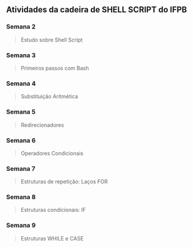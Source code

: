 ## Atividades da cadeira de SHELL SCRIPT do IFPB

### Semana 2
> Estudo sobre Shell Script

### Semana 3
> Primeiros passos com Bash

### Semana 4
> Substituição Aritmética

### Semana 5
> Redirecionadores

### Semana 6
> Operadores Condicionais

### Semana 7
> Estruturas de repetição: Laços FOR

### Semana 8
> Estruturas condicionais: IF

### Semana 9
> Estruturas WHILE e CASE